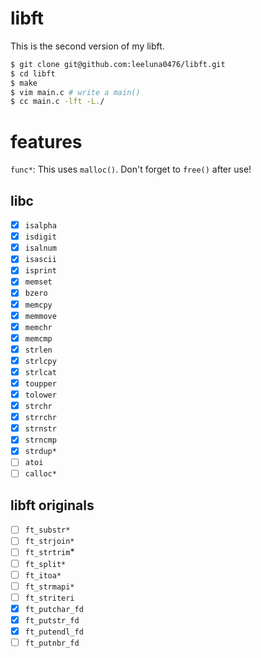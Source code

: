 # libft
This is the second version of my libft.

```bash
$ git clone git@github.com:leeluna0476/libft.git
$ cd libft
$ make
$ vim main.c # write a main()
$ cc main.c -lft -L./
```

# features
`func*`: This uses `malloc()`. Don't forget to `free()` after use!
## libc
- [x] `isalpha`
- [x] `isdigit`
- [x] `isalnum`
- [x] `isascii`
- [x] `isprint`
- [x] `memset`
- [x] `bzero`
- [x] `memcpy`
- [x] `memmove`
- [x] `memchr`
- [x] `memcmp`
- [x] `strlen`
- [x] `strlcpy`
- [x] `strlcat`
- [x] `toupper`
- [x] `tolower`
- [x] `strchr`
- [x] `strrchr`
- [x] `strnstr`
- [x] `strncmp`
- [x] `strdup*`
- [ ] `atoi`
- [ ] `calloc*`
## libft originals
- [ ] `ft_substr*`
- [ ] `ft_strjoin*`
- [ ] `ft_strtrim`*
- [ ] `ft_split*`
- [ ] `ft_itoa*`
- [ ] `ft_strmapi*`
- [ ] `ft_striteri`
- [x] `ft_putchar_fd`
- [x] `ft_putstr_fd`
- [x] `ft_putendl_fd`
- [ ] `ft_putnbr_fd`
